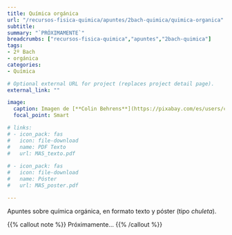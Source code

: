 ```yaml
---
title: Química orgánica
url: "/recursos-fisica-quimica/apuntes/2bach-quimica/quimica-organica"
subtitle: 
summary: "`PRÓXIMAMENTE`"
breadcrumbs: ["recursos-fisica-quimica","apuntes","2bach-quimica"]
tags:
- 2º Bach
- orgánica
categories:
- Química

# Optional external URL for project (replaces project detail page).
external_link: ""

image:
  caption: Imagen de [**Colin Behrens**](https://pixabay.com/es/users/colin00b-346653/) en [Pixabay](https://pixabay.com/es/)
  focal_point: Smart

# links:
# - icon_pack: fas
#   icon: file-download
#   name: PDF Texto
#   url: MAS_texto.pdf
  
# - icon_pack: fas
#   icon: file-download
#   name: Póster
#   url: MAS_poster.pdf

---
```


Apuntes sobre química orgánica, en formato texto y póster (tipo _chuleta_).

{{% callout note %}}
Próximamente...
{{% /callout %}}